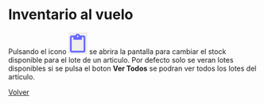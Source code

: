 # Inventario al vuelo

Pulsando el icono ![Alt text](image-2.png) se abrira la pantalla para cambiar el stock disponible para el lote de un articulo.
Por defecto solo se veran lotes disponibles si se pulsa el boton **Ver Todos** se podran ver todos los lotes del artículo.

[Volver](../index.md)
